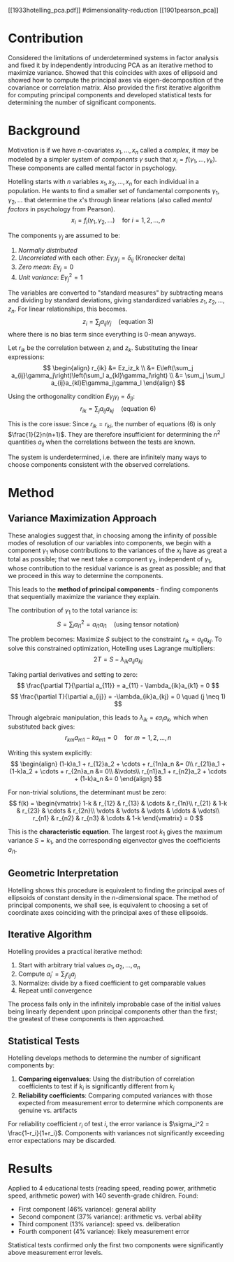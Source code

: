 [[1933hotelling_pca.pdf]]
#dimensionality-reduction
[[1901pearson_pca]]

# Contribution
Considered the limitations of underdetermined systems in factor analysis and fixed it by independently introducing PCA as an iterative method to maximize variance. Showed that this coincides with axes of ellipsoid and showed how to compute the principal axes via eigen-decomposition of the covariance or correlation matrix. Also provided the first iterative algorithm for computing principal components and developed statistical tests for determining the number of significant components.

# Background 
Motivation is if we have $n$-covariates $x_1, \ldots, x_n$ called a *complex*, it may be modeled by a simpler system of *components* $\gamma$ such that $x_i = f(\gamma_1, \ldots, \gamma_k)$. These components are called mental factor in psychology. 

Hotelling starts with $n$ variables $x_1, x_2, \ldots, x_n$ for each individual in a population. He wants to find a smaller set of fundamental components $\gamma_1, \gamma_2, \ldots$ that determine the $x$'s through linear relations (also called *mental factors* in psychology from Pearson). 
$$
   x_i = f_i(\gamma_1, \gamma_2, \ldots) \quad \text{for } i = 1, 2, \ldots, n
$$

The components $\gamma_j$ are assumed to be:
1. *Normally distributed*
2. *Uncorrelated* with each other: $E\gamma_i\gamma_j = \delta_{ij}$ (Kronecker delta)
3. *Zero mean*: $E\gamma_j = 0$
4. *Unit variance*: $E\gamma_j^2 = 1$

The variables are converted to "standard measures" by subtracting means and dividing by standard deviations, giving standardized variables $z_1, z_2, \ldots, z_n$. For linear relationships, this becomes. 
$$
   z_i = \sum_j a_{ij}\gamma_j \quad \text{(equation 3)}
$$
where there is no bias term since everything is $0$-mean anyways. 

Let $r_{ik}$ be the correlation between $z_i$ and $z_k$. Substituting the linear expressions:
$$
\begin{align}
   r_{ik} &= Ez_iz_k \\
   &= E\left(\sum_j a_{ij}\gamma_j\right)\left(\sum_l a_{kl}\gamma_l\right) \\
   &= \sum_j \sum_l a_{ij}a_{kl}E\gamma_j\gamma_l
\end{align}
$$

Using the orthogonality condition $E\gamma_j\gamma_l = \delta_{jl}$:
$$
   r_{ik} = \sum_j a_{ij}a_{kj} \quad \text{(equation 6)}
$$

This is the core issue: Since $r_{ik} = r_{ki}$, the number of equations (6) is only $\frac{1}{2}n(n+1)$. They are therefore insufficient for determining the $n^2$ quantities $a_{ij}$ when the correlations between the tests are known.

The system is underdetermined, i.e. there are infinitely many ways to choose components consistent with the observed correlations.

# Method 

## Variance Maximization Approach
These analogies suggest that, in choosing among the infinity of possible modes of resolution of our variables into components, we begin with a component $\gamma_1$ whose contributions to the variances of the $x_i$ have as great a total as possible; that we next take a component $\gamma_2$, independent of $\gamma_1$, whose contribution to the residual variance is as great as possible; and that we proceed in this way to determine the components.

This leads to the **method of principal components** - finding components that sequentially maximize the variance they explain.

The contribution of $\gamma_1$ to the total variance is:
$$
   S = \sum_i a_{i1}^2 = a_{i1}a_{i1} \quad \text{(using tensor notation)}
$$

The problem becomes: Maximize $S$ subject to the constraint $r_{ik} = a_{ij}a_{kj}$. To solve this constrained optimization, Hotelling uses Lagrange multipliers:
$$
   2T = S - \lambda_{ik}a_{ij}a_{kj}
$$

Taking partial derivatives and setting to zero:
$$
\frac{\partial T}{\partial a_{11}} = a_{11} - \lambda_{ik}a_{k1} = 0
$$
$$
\frac{\partial T}{\partial a_{ij}} = -\lambda_{ik}a_{kj} = 0 \quad (j \neq 1)
$$

Through algebraic manipulation, this leads to $\lambda_{ik} = \epsilon a_i a_k$, which when substituted back gives:
$$
r_{km}a_{m1} - ka_{m1} = 0 \quad \text{for } m = 1,2,\ldots,n
$$

Writing this system explicitly:
$$
\begin{align}
   (1-k)a_1 + r_{12}a_2 + \cdots + r_{1n}a_n &= 0\\
   r_{21}a_1 + (1-k)a_2 + \cdots + r_{2n}a_n &= 0\\
   &\vdots\\
   r_{n1}a_1 + r_{n2}a_2 + \cdots + (1-k)a_n &= 0
\end{align}
$$

For non-trivial solutions, the determinant must be zero:
$$
f(k) = \begin{vmatrix}
1-k & r_{12} & r_{13} & \cdots & r_{1n}\\
r_{21} & 1-k & r_{23} & \cdots & r_{2n}\\
\vdots & \vdots & \vdots & \ddots & \vdots\\
r_{n1} & r_{n2} & r_{n3} & \cdots & 1-k
\end{vmatrix} = 0
$$

This is the **characteristic equation**. The largest root $k_1$ gives the maximum variance $S = k_1$, and the corresponding eigenvector gives the coefficients $a_{i1}$.

## Geometric Interpretation
Hotelling shows this procedure is equivalent to finding the principal axes of ellipsoids of constant density in the $n$-dimensional space. The method of principal components, we shall see, is equivalent to choosing a set of coordinate axes coinciding with the principal axes of these ellipsoids.

## Iterative Algorithm
Hotelling provides a practical iterative method:

1. Start with arbitrary trial values $a_1, a_2, \ldots, a_n$
2. Compute $a_i' = \sum_j r_{ij}a_j$ 
3. Normalize: divide by a fixed coefficient to get comparable values
4. Repeat until convergence

The process fails only in the infinitely improbable case of the initial values being linearly dependent upon principal components other than the first; the greatest of these components is then approached.

## Statistical Tests
Hotelling develops methods to determine the number of significant components by:

1. **Comparing eigenvalues**: Using the distribution of correlation coefficients to test if $k_i$ is significantly different from $k_j$
2. **Reliability coefficients**: Comparing computed variances with those expected from measurement error to determine which components are genuine vs. artifacts

For reliability coefficient $r_i$ of test $i$, the error variance is $\sigma_i^2 = \frac{1-r_i}{1+r_i}$. Components with variances not significantly exceeding error expectations may be discarded.

# Results
Applied to 4 educational tests (reading speed, reading power, arithmetic speed, arithmetic power) with 140 seventh-grade children. Found:
- First component (46% variance): general ability
- Second component (37% variance): arithmetic vs. verbal ability  
- Third component (13% variance): speed vs. deliberation
- Fourth component (4% variance): likely measurement error

Statistical tests confirmed only the first two components were significantly above measurement error levels.
